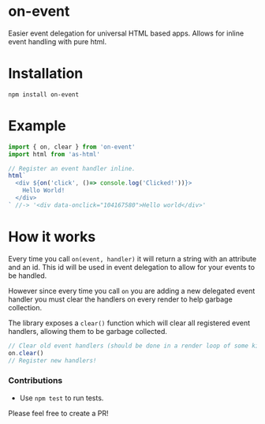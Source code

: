 # on-event
Easier event delegation for universal HTML based apps. Allows for inline event handling with pure html.


# Installation

```console
npm install on-event
```

# Example

```js
import { on, clear } from 'on-event'
import html from 'as-html'

// Register an event handler inline.
html`
  <div ${on('click', ()=> console.log('Clicked!'))}>
    Hello World!
  </div>
` //-> '<div data-onclick="104167580">Hello world</div>'
```

# How it works
Every time you call `on(event, handler)` it will return a string with an attribute and an id. This id will be used in event delegation to allow for your events to be handled.

However since every time you call `on` you are adding a new delegated event handler you must clear the handlers on every render to help garbage collection.

The library exposes a `clear()` function which will clear all registered event handlers, allowing them to be garbage collected.

```js
// Clear old event handlers (should be done in a render loop of some kind).
on.clear()
// Register new handlers!
```

### Contributions

* Use `npm test` to run tests.

Please feel free to create a PR!
